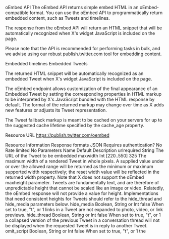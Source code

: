 oEmbed API
The oEmbed API returns simple embed HTML in an oEmbed-compatible format. You can use the oEmbed API to programmatically return embedded content, such as Tweets and timelines. 

The response from the oEmbed API will return an HTML snippet that will be automatically recognized when X's widget JavaScript is included on the page.

Please note that the API is recommended for performing tasks in bulk, and we advise using our robust publish.twitter.com tool for embedding content.

Embedded timelines
Embedded Tweets







The returned HTML snippet will be automatically recognized as an embedded Tweet when X's widget JavaScript is included on the page. 

The oEmbed endpoint allows customization of the final appearance of an Embedded Tweet by setting the corresponding properties in HTML markup to be interpreted by X's JavaScript bundled with the HTML response by default. The format of the returned markup may change over time as X adds new features or adjusts its Tweet representation.

The Tweet fallback markup is meant to be cached on your servers for up to the suggested cache lifetime specified by the cache_age property.

Resource URL
https://publish.twitter.com/oembed

Resource Information
Response formats	JSON
Requires authentication?	No
Rate limited	No
Parameters
Name	Default	Description
urlrequired
String	 	The URL of the Tweet to be embedded
maxwidth
Int [220..550]	325	The maximum width of a rendered Tweet in whole pixels. A supplied value under or over the allowed range will be returned as the minimum or maximum supported width respectively; the reset width value will be reflected in the returned width property. Note that X does not support the oEmbed maxheight parameter. Tweets are fundamentally text, and are therefore of unpredictable height that cannot be scaled like an image or video. Relatedly, the oEmbed response will not provide a value for height. Implementations that need consistent heights for Tweets should refer to the hide_thread and hide_media parameters below.
hide_media
Boolean, String or Int	false	When set to true, "t", or 1 links in a Tweet are not expanded to photo, video, or link previews.
hide_thread
Boolean, String or Int	false	When set to true, "t", or 1 a collapsed version of the previous Tweet in a conversation thread will not be displayed when the requested Tweet is in reply to another Tweet.
omit_script
Boolean, String or Int	false	When set to true, "t", or 1 the <script> responsible for loading widgets.js will not be returned. Your webpages should include their own reference to widgets.js for use across all X widgets including Embedded Tweets.
align
Enum {left,right,center,none}	none	Specifies whether the embedded Tweet should be floated left, right, or center in the page relative to the parent element.
lang
Enum(Language)	en	Request returned HTML and a rendered Tweet in the specified X language supported by embedded Tweets.
theme
Enum {light, dark}	light	When set to dark, the Tweet is displayed with light text over a dark background.
dnt
Boolean	false	When set to true, the Tweet and its embedded page on your site are not used for purposes that include personalized suggestions and personalized ads.
Example Requests
curl --request GET --url 'https://publish.twitter.com/oembed?url=https%3A%2F%2Ftwitter.com%2Ftwiterdev'
twurl -H publish.twitter.com "/oembed?url=https://twitter.com/TwitterDev"
Example Response
{
  "url": "https:\/\/twitter.com\/Interior\/status\/463440424141459456",
  "author_name": "US Department of the Interior",
  "author_url": "https:\/\/twitter.com\/Interior",
  "html": "<blockquote class=\"twitter-tweet\"><p lang=\"en\" dir=\"ltr\">Sunsets don&#39;t get much better than this one over <a href=\"https:\/\/twitter.com\/GrandTetonNPS?ref_src=twsrc%5Etfw\">@GrandTetonNPS<\/a>. <a href=\"https:\/\/twitter.com\/hashtag\/nature?src=hash&amp;ref_src=twsrc%5Etfw\">#nature<\/a> <a href=\"https:\/\/twitter.com\/hashtag\/sunset?src=hash&amp;ref_src=twsrc%5Etfw\">#sunset<\/a> <a href=\"http:\/\/t.co\/YuKy2rcjyU\">pic.twitter.com\/YuKy2rcjyU<\/a><\/p>&mdash; US Department of the Interior (@Interior) <a href=\"https:\/\/twitter.com\/Interior\/status\/463440424141459456?ref_src=twsrc%5Etfw\">May 5, 2014<\/a><\/blockquote>\n<script async src=\"https:\/\/platform.twitter.com\/widgets.js\" charset=\"utf-8\"><\/script>\n",
  "width": 550,
  "height": null,
  "type": "rich",
  "cache_age": "3153600000",
  "provider_name": "Twitter",
  "provider_url": "https:\/\/twitter.com",
  "version": "1.0"
}
